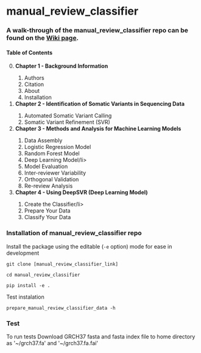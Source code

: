 # manual_review_classifier
### A walk-through of the manual_review_classifier repo can be found on the [Wiki page](https://github.com/griffithlab/manual_review_classifier/wiki). 


#### Table of Contents

<ol start="0">
  <li><strong>Chapter 1 - Background Information</strong></li>
  <ol start="i">
    <li>Authors</li>
    <li>Citation</li>
    <li>About</li>
    <li>Installation</li>
  </ol>
  <li><strong>Chapter 2 - Identification of Somatic Variants in Sequencing Data</strong></li>
  <ol start="i">
    <li>Automated Somatic Variant Calling</li>
    <li>Somatic Variant Refinement (SVR)</li>
  </ol>
  <li><strong>Chapter 3 - Methods and Analysis for Machine Learning Models </strong></li>
  <ol start="i">
    <li>Data Assembly</li>
    <li>Logistic Regression Model</li>
    <li>Random Forest Model</li>
    <li>Deep Learning Model/li>
    <li>Model Evaluation</li>
    <li>Inter-reviewer Variability</li>
    <li>Orthogonal Validation</li>
    <li>Re-review Analysis</li>
  </ol>
  <li><strong>Chapter 4 - Using DeepSVR (Deep Learning Model) </strong></li>
  <ol start="i">  
    <li>Create the Classifier/li>
    <li>Prepare Your Data</li>
    <li>Classify Your Data</li>
  </ol>
</ol>

### Installation of manual_review_classifier repo

Install the package using the editable (`-e` option) mode for ease in development

`git clone [manual_review_classifier_link]`

`cd manual_review_classifier`

`pip install -e .`

Test instalation 

`prepare_manual_review_classifier_data -h`

### Test

To run tests Download GRCH37 fasta and fasta index file to home directory as 
'\~/grch37.fa' and '\~/grch37.fa.fai'
